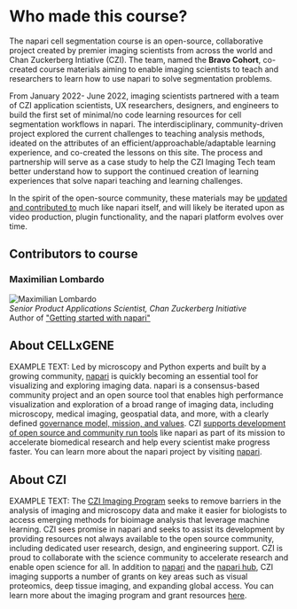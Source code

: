 # Who made this course?

The napari cell segmentation course is an open-source, collaborative project created by premier imaging scientists from across the world and Chan Zuckerberg Intiative (CZI). The team, named the **Bravo Cohort**, co-created course materials aiming to enable imaging scientists to teach and researchers to learn how to use napari to solve segmentation problems. 

From January 2022- June 2022, imaging scientists partnered with a team of CZI application scientists, UX researchers, designers, and engineers to build the first set of minimal/no code learning resources for cell segmentation workflows in napari. The interdisciplinary, community-driven project explored the current challenges to teaching analysis methods, ideated on the attributes of an efficient/approachable/adaptable learning experience, and co-created the lessons on this site. The process and partnership will serve as a case study to help the CZI Imaging Tech team better understand how to support the continued creation of learning experiences that solve napari teaching and learning challenges.  

In the spirit of the open-source community, these materials may be [updated and contributed to](https://github.com/chanzuckerberg/napari-segmentation-workshop) much like napari itself, and will likely be iterated upon as video production, plugin functionality, and the napari platform evolves over time. 

## Contributors to course

### Maximilian Lombardo
![Maximilian Lombardo](images/bryan.png)
<br>
*Senior Product Applications Scientist, Chan Zuckerberg Initiative*
<br>
Author of ["Getting started with napari"](https://chanzuckerberg.github.io/napari-segmentation-workshop/onboard/gettingstarted.html)



## About CELLxGENE

EXAMPLE TEXT: Led by microscopy and Python experts and built by a growing community, [napari](napari.org) is quickly becoming an essential tool for visualizing and exploring imaging data. napari is a consensus-based community project and an open source tool that enables high performance visualization and exploration of a broad range of imaging data, including microscopy, medical imaging, geospatial data, and more, with a clearly defined [governance model, mission, and values](https://napari.org/community/governance.html). CZI [supports development of open source and community run tools](https://chanzuckerberg.com/eoss/) like napari as part of its mission to accelerate biomedical research and help every scientist make progress faster. You can learn more about the napari project by visiting [napari](napari.org).

## About CZI 

EXAMPLE TEXT: The [CZI Imaging Program](https://chanzuckerberg.com/science/programs-resources/imaging/) seeks to remove barriers in the analysis of imaging and microscopy data and make it easier for biologists to access emerging methods for bioimage analysis that leverage machine learning. CZI sees promise in napari and seeks to assist its development by providing resources not always available to the open source community, including dedicated user research, design, and engineering support. CZI is proud to collaborate with the science community to accelerate research and enable open science for all. In addition to [napari](https://napari.org/stable/) and the [napari hub](https://www.napari-hub.org/), CZI imaging supports a number of grants on key areas such as visual proteomics, deep tissue imaging, and expanding global access. You can learn more about the imaging program and grant resources [here](https://czi.co/Imaging). 

